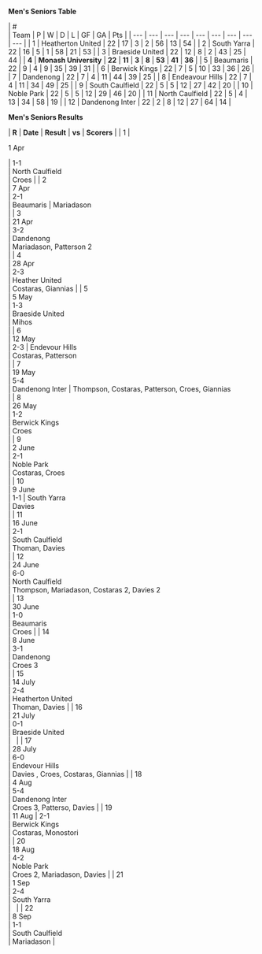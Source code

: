 **Men's Seniors Table**

| #\
 | Team | P | W | D | L | GF | GA | Pts |
| --- | --- | --- | --- | --- | --- | --- | --- | --- |
| 1 | Heatherton United | 22 | 17 | 3 | 2 | 56 | 13 | 54 |
| 2 | South Yarra | 22 | 16 | 5 | 1 | 58 | 21 | 53 |
| 3 | Braeside United | 22 | 12 | 8 | 2 | 43 | 25 | 44 |
| **4** | **Monash University** | **22** | **11** | **3** | **8** | **53** | **41** | **36** |
| 5 | Beaumaris | 22 | 9 | 4 | 9 | 35 | 39 | 31 |
| 6 | Berwick Kings | 22 | 7 | 5 | 10 | 33 | 36 | 26 |
| 7 | Dandenong | 22 | 7 | 4 | 11 | 44 | 39 | 25 |
| 8 | Endeavour Hills | 22 | 7 | 4 | 11 | 34 | 49 | 25 |
| 9 | South Caulfield | 22 | 5 | 5 | 12 | 27 | 42 | 20 |
| 10 | Noble Park | 22 | 5 | 5 | 12 | 29 | 46 | 20 |
| 11 | North Caulfield | 22 | 5 | 4 | 13 | 34 | 58 | 19 |
| 12 | Dandenong Inter | 22 | 2 | 8 | 12 | 27 | 64 | 14 |

**Men's Seniors Results**

| **R** | **Date** | **Result** | **vs** | **Scorers** |
| 1 |

1 Apr

 | 1-1\
 | North Caulfield\
 | Croes |
| 2\
 | 7 Apr\
 | 2-1\
 | Beaumaris | Mariadason\
 |
| 3\
 | 21 Apr\
 | 3-2\
 | Dandenong\
 | Mariadason, Patterson 2\
 |
| 4\
 | 28 Apr\
 | 2-3\
 | Heather United\
 | Costaras, Giannias |
| 5\
 | 5 May\
 | 1-3\
 | Braeside United\
 | Mihos\
 |
| 6\
 | 12 May\
 | 2-3 | Endevour Hills\
 | Costaras, Patterson\
 |
| 7\
 | 19 May\
 | 5-4\
 | Dandenong Inter | Thompson, Costaras, Patterson, Croes, Giannias\
 |
| 8\
 | 26 May\
 | 1-2\
 | Berwick Kings\
 | Croes\
 |
| 9\
 | 2 June\
 | 2-1\
 | Noble Park\
 | Costaras, Croes\
 |
| 10\
 | 9 June\
 | 1-1 | South Yarra\
 | Davies\
 |
| 11\
 | 16 June\
 | 2-1\
 | South Caulfield\
 | Thoman, Davies\
 |
| 12\
 | 24 June\
 | 6-0\
 | North Caulfield\
 | Thompson, Mariadason, Costaras 2, Davies 2\
 |
| 13\
 | 30 June\
 | 1-0\
 | Beaumaris\
 | Croes |
| 14\
 | 8 June\
 | 3-1\
 | Dandenong\
 | Croes 3\
 |
| 15\
 | 14 July\
 | 2-4\
 | Heatherton United\
 | Thoman, Davies |
| 16\
 | 21 July\
 | 0-1\
 | Braeside United\
 |   |
| 17\
 | 28 July\
 | 6-0\
 | Endevour Hills\
 | Davies , Croes, Costaras, Giannias |
| 18\
 | 4 Aug\
 | 5-4\
 | Dandenong Inter\
 | Croes 3, Patterso, Davies |
| 19\
 | 11 Aug | 2-1\
 | Berwick Kings\
 | Costaras, Monostori\
 |
| 20\
 | 18 Aug\
 | 4-2\
 | Noble Park\
 | Croes 2, Mariadason, Davies |
| 21\
 | 1 Sep\
 | 2-4\
 | South Yarra\
 |   |
| 22\
 | 8 Sep\
 | 1-1\
 | South Caulfield\
 | Mariadason |
